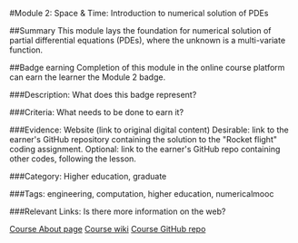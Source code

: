 #Module 2: Space & Time: Introduction to numerical solution of PDEs

##Summary
This module lays the foundation for numerical solution of partial differential equations (PDEs), where the unknown is a multi-variate function.



##Badge earning
Completion of this module in the online course platform can earn the learner the Module 2 badge.

###Description: What does this badge represent?

###Criteria: What needs to be done to earn it?

###Evidence: Website (link to original digital content)
Desirable: link to the earner's GitHub repository containing the solution to the "Rocket flight" coding assignment. Optional: link to the earner's GitHub repo containing other codes, following the lesson.

###Category:
Higher education, graduate

###Tags:
engineering, computation, higher education, numericalmooc

###Relevant Links: Is there more information on the web?

[Course About page](http://openedx.seas.gwu.edu/courses/GW/MAE6286/2014_fall/about)
[Course wiki](http://openedx.seas.gwu.edu/courses/GW/MAE6286/2014_fall/wiki/GW.MAE6286.2014_fall/)
[Course GitHub repo](https://github.com/numerical-mooc/numerical-mooc)
